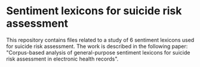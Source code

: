 # Sentiment lexicons for suicide risk assessment

This repository contains files related to a study of 6 sentiment lexicons used for suicide risk assessment. The work is described in the following paper: "Corpus-based analysis of general-purpose sentiment lexicons for suicide risk assessment in electronic health records".
